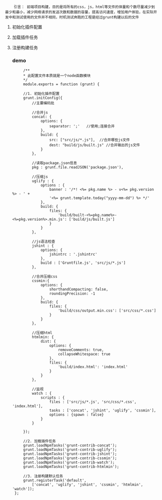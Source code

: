 		引言： 前端项目构建，目的是将所有的css，js，html等文件的体量和个数尽量减少到最少和最小，减少网络请求的发送次数和数据的容量，提高访问速度，增加用户体验，在实际开发中和测试使用的文件并不相同，时机测试奔跑的工程是经过grunt构建以后的文件

1. 初始化插件配置
2. 加载插件任务
3. 注册构建任务

	### demo

			/**
 			* 此配置文件本质就是一个node函数模块
 			*/
			module.exports = function (grunt) {

		    //1. 初始化插件配置
		    grunt.initConfig({
		        //主要编码处
		
		        //合并js
		        concat: {
		            options: {
		                separator: ';'   //使用;连接合并
		            },
		            build: {
		                src: ["src/js/*.js"],  //合并哪些js文件
		                dest: "build/js/built.js" //合并输出的js文件
		            }
		        },
		
		        //读取package.json信息
		        pkg : grunt.file.readJSON('package.json'),
		
		        //压缩js
		        uglify : {
		            options : {
		                banner : '/*! <%= pkg.name %> - v<%= pkg.version %> - ' +
		                '<%= grunt.template.today("yyyy-mm-dd") %> */'
		            },
		            build: {
		                files: {
		                    'build/built-<%=pkg.name%>-<%=pkg.version%>.min.js': ['build/js/built.js']
		                }
		            }
		        },
		
		        //js语法检查
		        jshint : {
		            options: {
		                jshintrc : '.jshintrc'
		            },
		            build : ['Gruntfile.js', 'src/js/*.js']
		        },
		
		        //合并压缩css
		        cssmin:{
		            options: {
		                shorthandCompacting: false,
		                roundingPrecision: -1
		            },
		            build: {
		                files: {
		                    'build/css/output.min.css': ['src/css/*.css']
		                }
		            }
		        },
		
		        //压缩html
		        htmlmin: {
		            dist: {
		                options: {
		                    removeComments: true,
		                    collapseWhitespace: true
		                },
		                files: {
		                    'build/index.html': 'index.html'
		                }
		            }
		        },
		
		        //监视
		        watch : {
		            scripts : {
		                files : ['src/js/*.js', 'src/css/*.css', 'index.html'],
		                tasks : ['concat', 'jshint', 'uglify', 'cssmin'],
		                options : {spawn : false}
		            }
		        }
		
		    });
		
		    //2. 加载插件任务
		    grunt.loadNpmTasks('grunt-contrib-concat');
		    grunt.loadNpmTasks('grunt-contrib-uglify');
		    grunt.loadNpmTasks('grunt-contrib-jshint');
		    grunt.loadNpmTasks('grunt-contrib-cssmin');
		    grunt.loadNpmTasks('grunt-contrib-watch');
		    grunt.loadNpmTasks('grunt-contrib-htmlmin');
		
		    //3. 注册构建默认任务
		    grunt.registerTask('default',
		        ['concat', 'uglify', 'jshint', 'cssmin', 'htmlmin', 'watch']);
		};